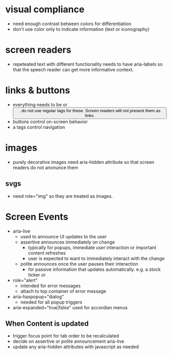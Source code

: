 # visual compliance
* need enough contrast between colors for differentiation
* don't use color only to indicate information (text or iconography)

# screen readers
* repeteated text with different functionality needs to have aria-labels so that the speech reader can get more informative context.

# links & buttons
* everything needs to be <a> or <button>, do not use regular tags for these. Screen readers will not present them as links.
* buttons control on-screen behavior
* a tags control navigation

# images
* purely decorative images need aria-hidden attribute so that screen readers do not anonunce them

## svgs
* need role="img" so they are treated as images.

# Screen Events
* aria-live
	* used to announce UI updates to the user
	* assertive announces immediately on change
		* typically for popups, immediate user interaction or important content refreshes
		* user is expected to want to immediately interact with the change
	* polite announces once the user pauses their interaction
		* for passive information that updates automatically. e.g. a stock ticker or 
* role="alert"
	* intended for error messages
	* attach to top container of error message
* aria-haspopup="dialog"
	* needed for all popup triggers
* aria-expanded="true|false" used for accordian menus

## When Content is updated
* trigger focus point for tab order to be recalculated
* decide on assertive or polite announcement aria-live
* update any aria-hidden attributes with javascript as needed
